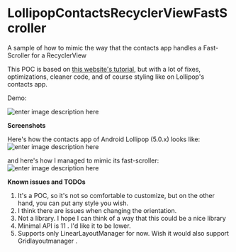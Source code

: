 # LollipopContactsRecyclerViewFastScroller
A sample of how to mimic the way that the contacts app handles a Fast-Scroller for a RecyclerView

This POC is based on [this website's tutorial](https://blog.stylingandroid.com/recyclerview-fastscroll-part-2/#comment-67201), but with a lot of fixes, optimizations, cleaner code, and of course styling like on Lollipop's contacts app.

Demo:

![enter image description here](https://raw.githubusercontent.com/AndroidDeveloperLB/LollipopContactsRecyclerViewFastScroller/master/demo.gif)

**Screenshots**

Here's how the contacts app of Android Lollipop (5.0.x) looks like:
![enter image description here](https://raw.githubusercontent.com/AndroidDeveloperLB/LollipopContactsRecyclerViewFastScroller/master/lollipop%20contacts%20app.png)

and here's how I managed to mimic its fast-scroller:
![enter image description here](https://raw.githubusercontent.com/AndroidDeveloperLB/LollipopContactsRecyclerViewFastScroller/master/demo.png)

**Known issues and TODOs**

 1. It's a POC, so it's not so comfortable to customize, but on the other hand, you can put any style you wish.
 2. I think there are issues when changing the orientation.
 3. Not a library. I hope I can think of a way that this could be a nice library
 4. Minimal API is 11 . I'd like it to be lower.
 5. Supports only LinearLayoutManager for now. Wish it would also support Gridlayoutmanager .
